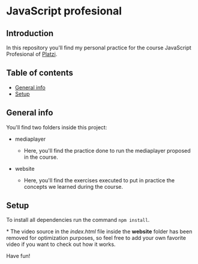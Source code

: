 # JavaScript profesional
## Introduction
In this repository you'll find my personal practice for the course JavaScript Profesional of [Platzi](https://platzi.com/clases/javascript-profesional/).

## Table of contents
* [General info](#general-info)
* [Setup](#setup)

## General info
You'll find two folders inside this project:
* mediaplayer
  * Here, you'll find the practice done to run the mediaplayer proposed in the course. 

* website
  * Here, you'll find the exercises executed to put in practice the concepts we learned during the course. 

## Setup
To install all dependencies run the command `npm install`.

\* The video source in the *index.html* file inside the **website** folder has been removed for optimization purposes, so feel free to add your own favorite video if you want to check out how it works. 

Have fun!
